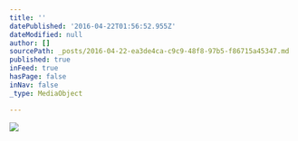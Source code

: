 ```yaml
---
title: ''
datePublished: '2016-04-22T01:56:52.955Z'
dateModified: null
author: []
sourcePath: _posts/2016-04-22-ea3de4ca-c9c9-48f8-97b5-f86715a45347.md
published: true
inFeed: true
hasPage: false
inNav: false
_type: MediaObject

---
```

![](https://the-grid-user-content.s3-us-west-2.amazonaws.com/ccd21ab5-97c1-44bb-bc13-54e6f00fe835.jpg)